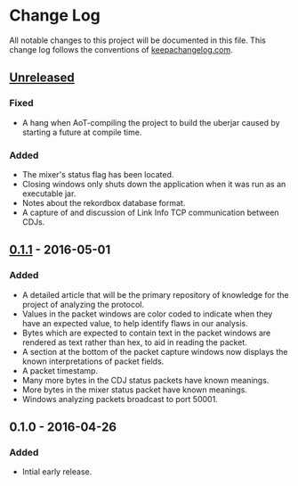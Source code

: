 # Change Log

All notable changes to this project will be documented in this file.
This change log follows the conventions of
[keepachangelog.com](http://keepachangelog.com/).

## [Unreleased][unreleased]

### Fixed

- A hang when AoT-compiling the project to build the uberjar caused by
  starting a future at compile time.

### Added

- The mixer's status flag has been located.
- Closing windows only shuts down the application when it was run as
  an executable jar.
- Notes about the rekordbox database format.
- A capture of and discussion of Link Info TCP communication between
  CDJs.

## [0.1.1] - 2016-05-01

### Added

- A detailed article that will be the primary repository of knowledge
  for the project of analyzing the protocol.
- Values in the packet windows are color coded to indicate when they
  have an expected value, to help identify flaws in our analysis.
- Bytes which are expected to contain text in the packet windows are
  rendered as text rather than hex, to aid in reading the packet.
- A section at the bottom of the packet capture windows now displays
  the known interpretations of packet fields.
- A packet timestamp.
- Many more bytes in the CDJ status packets have known meanings.
- More bytes in the mixer status packet have known meanings.
- Windows analyzing packets broadcast to port 50001.

## 0.1.0 - 2016-04-26

### Added

- Intial early release.


[unreleased]: https://github.com/brunchboy/dysentery/compare/v0.1.1...HEAD
[0.1.1]: https://github.com/brunchboy/dysentery/compare/v0.1.0...v0.1.1


